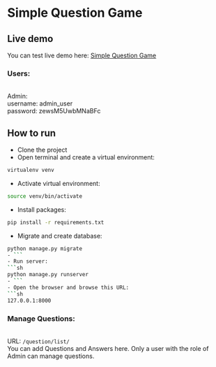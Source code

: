 # Simple Question Game
## Live demo
You can test live demo here: [Simple Question Game](https://st-dev.pytsts.ir)
### Users:
<br />Admin:
<br />username: admin_user
<br />password: zewsM5UwbMNaBFc
## How to run
- Clone the project
- Open terminal and create a virtual environment:
```sh
virtualenv venv
```
- Activate virtual environment:
```sh
source venv/bin/activate
```
- Install packages:
```sh
pip install -r requirements.txt
```
- Migrate and create database:
```sh
python manage.py migrate
- ```
- Run server:
```sh
python manage.py runserver
- ```
- Open the browser and browse this URL:
```sh
127.0.0.1:8000
```
### Manage Questions:
<br />URL: ```/question/list/```
<br />You can add Questions and Answers here. Only a user with the role of Admin can manage questions.

